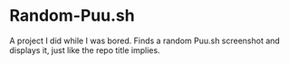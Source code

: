 Random-Puu.sh
=============

A project I did while I was bored. Finds a random Puu.sh screenshot and displays it, just like the repo title implies.
